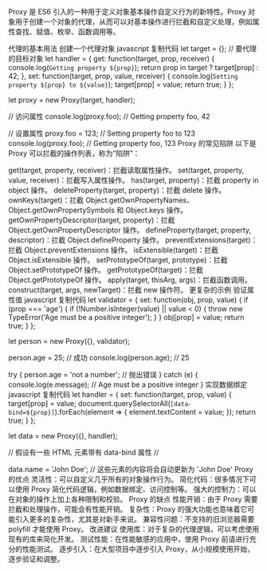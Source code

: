 Proxy 是 ES6 引入的一种用于定义对象基本操作自定义行为的新特性。Proxy 对象用于创建一个对象的代理，从而可以对基本操作进行拦截和自定义处理，例如属性查找、赋值、枚举、函数调用等。

代理的基本用法
创建一个代理对象
javascript
复制代码
let target = {}; // 要代理的目标对象
let handler = {
  get: function(target, prop, receiver) {
    console.log(`Getting property ${prop}`);
    return prop in target ? target[prop] : 42;
  },
  set: function(target, prop, value, receiver) {
    console.log(`Setting property ${prop} to ${value}`);
    target[prop] = value;
    return true;
  }
};

let proxy = new Proxy(target, handler);

// 访问属性
console.log(proxy.foo); // Getting property foo, 42

// 设置属性
proxy.foo = 123; // Setting property foo to 123
console.log(proxy.foo); // Getting property foo, 123
Proxy 的常见陷阱
以下是 Proxy 可以拦截的操作列表，称为“陷阱”：

get(target, property, receiver)：拦截读取属性操作。
set(target, property, value, receiver)：拦截写入属性操作。
has(target, property)：拦截 property in object 操作。
deleteProperty(target, property)：拦截 delete 操作。
ownKeys(target)：拦截 Object.getOwnPropertyNames、Object.getOwnPropertySymbols 和 Object.keys 操作。
getOwnPropertyDescriptor(target, property)：拦截 Object.getOwnPropertyDescriptor 操作。
defineProperty(target, property, descriptor)：拦截 Object.defineProperty 操作。
preventExtensions(target)：拦截 Object.preventExtensions 操作。
isExtensible(target)：拦截 Object.isExtensible 操作。
setPrototypeOf(target, prototype)：拦截 Object.setPrototypeOf 操作。
getPrototypeOf(target)：拦截 Object.getPrototypeOf 操作。
apply(target, thisArg, args)：拦截函数调用。
construct(target, args, newTarget)：拦截 new 操作符。
更复杂的示例
验证属性值
javascript
复制代码
let validator = {
  set: function(obj, prop, value) {
    if (prop === 'age') {
      if (!Number.isInteger(value) || value < 0) {
        throw new TypeError('Age must be a positive integer');
      }
    }
    obj[prop] = value;
    return true;
  }
};

let person = new Proxy({}, validator);

person.age = 25; // 成功
console.log(person.age); // 25

try {
  person.age = 'not a number'; // 抛出错误
} catch (e) {
  console.log(e.message); // Age must be a positive integer
}
实现数据绑定
javascript
复制代码
let handler = {
  set: function(target, prop, value) {
    target[prop] = value;
    document.querySelectorAll(`[data-bind=${prop}]`).forEach(element => {
      element.textContent = value;
    });
    return true;
  }
};

let data = new Proxy({}, handler);

// 假设有一些 HTML 元素带有 data-bind 属性
// <span data-bind="name"></span>

data.name = 'John Doe'; // 这些元素的内容将会自动更新为 'John Doe'
Proxy 的优点
灵活性：可以自定义几乎所有的对象操作行为。
简化代码：很多情况下可以使用 Proxy 简化代码逻辑，例如数据绑定、访问控制等。
强大的控制力：可以在对象的操作上加上各种限制和校验。
Proxy 的缺点
性能开销：由于 Proxy 需要拦截和处理操作，可能会有性能开销。
复杂性：Proxy 的强大功能也意味着它可能引入更多的复杂性，尤其是对新手来说。
兼容性问题：不支持的旧浏览器需要 polyfill 才能使用 Proxy。
改进建议
使用库：对于复杂的代理逻辑，可以考虑使用现有的库来简化开发。
测试性能：在性能敏感的应用中，使用 Proxy 前请进行充分的性能测试。
逐步引入：在大型项目中逐步引入 Proxy，从小规模使用开始，逐步验证和调整。